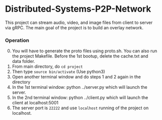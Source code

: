 # Distributed-Systems-P2P-Network

This project can stream audio, video, and image files from client to server via gRPC. The main goal of the project is to build an overlay network.

### Operation
0. You will have to generate the proto files using proto.sh. You can also run the project Makefile. Before the 1st bootup, delete the cache.txt and data folder. 
1. From main directory, do `cd project`
2. Then type `source bin/activate` (Use python3)
3. Open another terminal window and do steps 1 and 2 again in the directory
4. In the 1st terminal window: python ../server.py which will launch the server.
5. In the 2nd terminal window: python ../client.py which will launch the client at localhost:5001
6. The server port is `22222` and use `localhost` running of the project on localhost.
